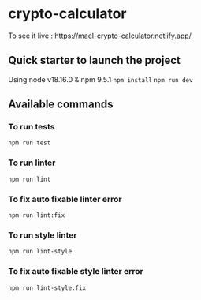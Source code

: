 # crypto-calculator

To see it live : https://mael-crypto-calculator.netlify.app/

## Quick starter to launch the project
Using node v18.16.0 & npm 9.5.1
`npm install`
`npm run dev`

## Available commands

### To run tests
`npm run test`
### To run linter
`npm run lint`
### To fix auto fixable linter error
`npm run lint:fix`
### To run style linter
`npm run lint-style`
### To fix auto fixable style linter error
`npm run lint-style:fix`
